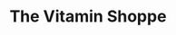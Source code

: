 ---
title: "The Vitamin Shoppe"
url: /chicago/the-vitamin-shoppe-north-clybourn-avenue/
shop: nutrition supplements
---